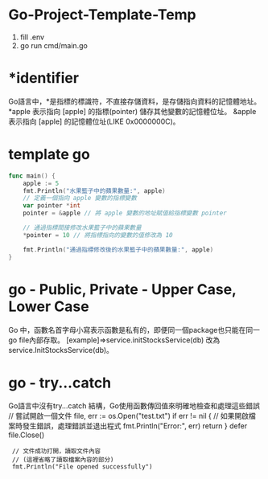# Go-Project-Template-Temp

1. fill .env
2. go run cmd/main.go

# *identifier
Go語言中，*是指標的標識符，不直接存儲資料，是存儲指向資料的記憶體地址。
*apple 表示指向 [apple] 的指標(pointer) 儲存其他變數的記憶體位址。
&apple 表示指向 [apple] 的記憶體位址(LIKE 0x0000000C)。
# template go
``` go
func main() {
    apple := 5
    fmt.Println("水果籃子中的蘋果數量:", apple)
    // 定義一個指向 apple 變數的指標變數
    var pointer *int
    pointer = &apple // 將 apple 變數的地址賦值給指標變數 pointer

    // 通過指標間接修改水果籃子中的蘋果數量
    *pointer = 10 // 將指標指向的變數的值修改為 10

    fmt.Println("通過指標修改後的水果籃子中的蘋果數量:", apple)
}
```







# go - Public, Private - Upper Case, Lower Case
Go 中，函數名首字母小寫表示函數是私有的，即便同一個package也只能在同一go file內部存取。
[example]=>service.initStocksService(db) 改為 service.InitStocksService(db)。

# go - try...catch 
Go語言中沒有try...catch 結構，Go使用函數傳回值來明確地檢查和處理這些錯誤
     // 嘗試開啟一個文件
     file, err := os.Open("test.txt")
     if err != nil {
         // 如果開啟檔案時發生錯誤，處理錯誤並退出程式
         fmt.Println("Error:", err)
         return
     }
     defer file.Close()

     // 文件成功打開，讀取文件內容
     // (這裡省略了讀取檔案內容的部分)
     fmt.Println("File opened successfully")

